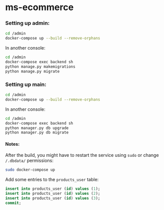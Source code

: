# ms-ecommerce

### Setting up admin:
```sh
cd /admin
docker-compose up --build --remove-orphans
```

In another console:
```sh
cd /admin
docker-compose exec backend sh
python manage.py makemigrations
python manage.py migrate
```

### Setting up main:
```sh
cd /admin
docker-compose up --build --remove-orphans
```

In another console:
```sh
cd /admin
docker-compose exec backend sh
python manager.py db upgrade
python manager.py db migrate
```

#### Notes:
After the build, you might have to restart the service using `sudo` or change `/.dbdata/` permissions:
```sh
sudo docker-compose up
```

Add some entries to the `products_user` table:
```sql
insert into products_user (id) values (1);
insert into products_user (id) values (2);
insert into products_user (id) values (3);
commit;
```
